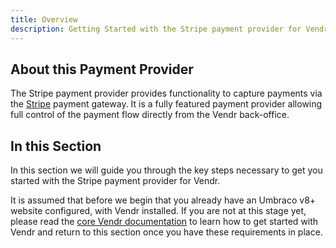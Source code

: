 ```yaml
---
title: Overview
description: Getting Started with the Stripe payment provider for Vendr, the eCommerce solution for Umbraco v8+
---
```


## About this Payment Provider

The Stripe payment provider provides functionality to capture payments via the [Stripe](https://stripe.com) payment gateway. It is a fully featured payment provider allowing full control of the payment flow directly from the Vendr back-office.

## In this Section

In this section we will guide you through the key steps necessary to get you started with the Stripe payment provider for Vendr.

It is assumed that before we begin that you already have an Umbraco v8+ website configured, with Vendr installed. If you are not at this stage yet, please read the [core Vendr documentation](../../../../../core/) to learn how to get started with Vendr and return to this section once you have these requirements in place.